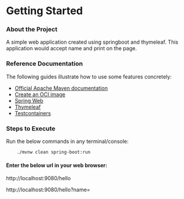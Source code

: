 # Getting Started

### About the Project
A simple web application created using springboot and thymeleaf.
This application would accept name and print on the page.

### Reference Documentation
The following guides illustrate how to use some features concretely:

* [Official Apache Maven documentation](https://maven.apache.org/guides/index.html)
* [Create an OCI image](https://docs.spring.io/spring-boot/docs/2.5.5/maven-plugin/reference/html/#build-image)
* [Spring Web](https://docs.spring.io/spring-boot/docs/2.5.5/reference/htmlsingle/#boot-features-developing-web-applications)
* [Thymeleaf](https://docs.spring.io/spring-boot/docs/2.5.5/reference/htmlsingle/#boot-features-spring-mvc-template-engines)
* [Testcontainers](https://www.testcontainers.org/)

### Steps to Execute
Run the below commands in any terminal/console:

		./mvnw clean spring-boot:run

#### Enter the below url in your web browser:

http://localhost:9080/hello

http://localhost:9080/hello?name=<YourName>